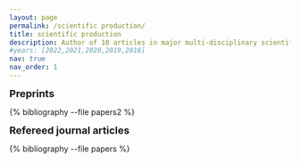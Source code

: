 ```yaml
---
layout: page
permalink: /scientific production/
title: scientific production
description: Author of 10 articles in major multi-disciplinary scientific journals and leading peer-reviewed international journals. More than 20 communications in prestigious international conferences.
#years: [2022,2021,2020,2019,2018]
nav: true
nav_order: 1
---
```

<!-- _pages/publications.md -->
<div><font size="+1"><b>Preprints</b></font></div>
<div class="publications">

{% bibliography --file papers2 %}

</div>

<div><font size="+1"><b>Refereed journal articles</b></font></div>
<div class="publications">

{% bibliography --file papers %}

</div>
